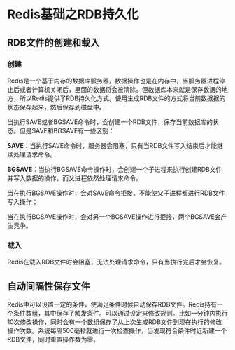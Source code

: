 # Redis基础之RDB持久化

## RDB文件的创建和载入

### 创建

Redis是一个基于内存的数据库服务器，数据操作也是在内存中，当服务器进程停止后或者计算机关闭后，里面的数据将会被清除。但数据库本来就是保存数据的地方，所以Redis提供了RDB持久化方式。使用生成RDB文件的方式将当前数据据的状态保存起来，然后保存到磁盘中。

当执行SAVE或者BGSAVE命令时，会创建一个RDB文件，保存当前数据库的状态。但是SAVE和BGSAVE有一些区别：

**SAVE**：当执行SAVE命令时，服务器会阻塞，只有当RDB文件写入结束后才能继续处理请求命令。

**BGSAVE**：当执行BGSAVE命令操作时，会创建一个子进程来执行创建RDB文件并写入数据的操作，而父进程依然处理请求命令。

当在执行BGSAVE操作时，会对SAVE命令拒接，不能使父子进程都进行RDB文件写入操作；

当在执行BGSAVE操作时，会对另一个BGSAVE操作进行拒接，两个BGSAVE会产生竞争。

### 载入

Redis在载入RDB文件时会阻塞，无法处理请求命令，只有当执行完后才会恢复。

## 自动间隔性保存文件

Redis中可以设置一定的条件，使满足条件时候自动保存RDB文件。Redis持有一个条件数组，其中保存了触发条件。可以通过设定来修改规则。比如一分钟内执行10次修改操作，同时会有一个数组保存了从上次生成RDB文件到现在执行的修改操作次数。系统每隔500毫秒就进行一次检查操作，当发现符合条件时近新建一个RDB文件，同时重置操作数为零。



























